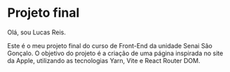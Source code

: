 # Projeto final 

Olá, sou Lucas Reis. 

Este é o meu projeto final do curso de Front-End da unidade Senai São Gonçalo. O objetivo do projeto é a criação de uma página inspirada no site da Apple, utilizando as tecnologias Yarn, Vite e React Router DOM.